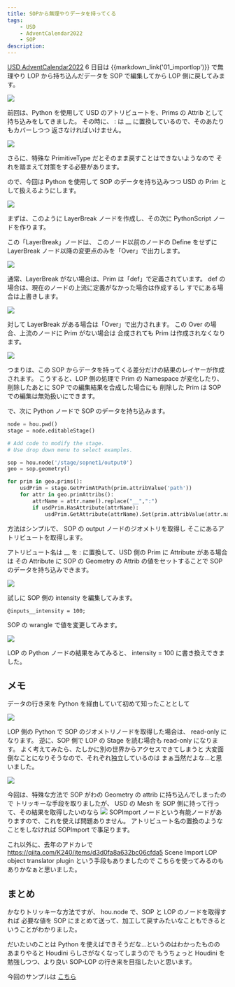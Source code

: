 ```yaml
---
title: SOPから無理やりデータを持ってくる
tags:
    - USD
    - AdventCalendar2022
    - SOP
description:
---
```


[USD AdventCalendar2022](https://qiita.com/advent-calendar/2022/usd) 6 日目は
{{markdown_link('01_importlop')}} で無理やり LOP から持ち込んだデータを
SOP で編集してから LOP 側に戻してみます。

![](https://gyazo.com/83384553e0fc63c5079fe9fa30ff638c.png)

前回は、Python を使用して USD のアトリビュートを、Prims の Attrib として
持ち込みをしてきました。
その時に、 : は \_\_ に置換しているので、そのあたりもカバーしつつ
返さなければいけません。

![](https://gyazo.com/c33e4cd9aa030276e6d00f71759a7b4e.png)

さらに、特殊な PrimitiveType だとそのまま戻すことはできないようなので
それを踏まえて対策をする必要があります。

ので、今回は Python を使用して SOP のデータを持ち込みつつ
USD の Prim として扱えるようにします。

![](https://gyazo.com/74011fb07504fb0f5be013c11ae4295b.png)

まずは、このように LayerBreak ノードを作成し、その次に PythonScript ノードを作ります。

この「LayerBreak」ノードは、
このノード以前のノードの Define をせずに
LayerBreak ノード以降の変更点のみを「Over」で出力します。

![](https://gyazo.com/7b891a806981807673edd700b0ea5ce9.png)

通常、LayerBreak がない場合は、Prim は「def」で定義されています。
def の場合は、現在のノードの上流に定義がなかった場合は作成するし
すでにある場合は上書きします。

![](https://gyazo.com/60ef9582d19d5a2499772438d7fd5b81.png)

対して LayerBreak がある場合は「Over」で出力されます。
この Over の場合、上流のノードに Prim がない場合は
合成されても Prim は作成されなくなります。

![](https://gyazo.com/f79b8a580b8ccce4ec4b370e66eff553.png)

つまりは、この SOP からデータを持ってくる差分だけの結果のレイヤーが作成されます。
こうすると、LOP 側の処理で Prim の Namespace が変化したり、削除したあとに
SOP での編集結果を合成した場合にも
削除した Prim は SOP での編集は無効扱いにできます。

で、次に Python ノードで SOP のデータを持ち込みます。

```python
node = hou.pwd()
stage = node.editableStage()

# Add code to modify the stage.
# Use drop down menu to select examples.

sop = hou.node('/stage/sopnet1/output0')
geo = sop.geometry()

for prim in geo.prims():
    usdPrim = stage.GetPrimAtPath(prim.attribValue('path'))
    for attr in geo.primAttribs():
        attrName = attr.name().replace("__",":")
        if usdPrim.HasAttribute(attrName):
            usdPrim.GetAttribute(attrName).Set(prim.attribValue(attr.name()))

```

方法はシンプルで、
SOP の output ノードのジオメトリを取得し
そこにあるアトリビュートを取得します。

アトリビュート名は \_\_ を : に置換して、USD 側の Prim に Attribute がある場合は
その Attribute に SOP の Geometry の Attrib の値をセットすることで
SOP のデータを持ち込みできます。

![](https://gyazo.com/5e61e9367e103483da2513b1340cc8fe.png)

試しに SOP 側の intensity を編集してみます。

```
@inputs__intensity = 100;
```

SOP の wrangle で値を変更してみます。

![](https://gyazo.com/cdf04a69ad937c5aa7fa6bfa794b657f.png)

LOP の Python ノードの結果をみてみると、 intensity = 100 に書き換えできました。

## メモ

データの行き来を Python を経由していて初めて知ったこととして

![](https://gyazo.com/5ba1c5e32ce2fe83aa1c458bb1657c20.png)

LOP 側の Python で SOP のジオメトリノードを取得した場合は、 read-only になります。
逆に、SOP 側で LOP の Stage を読む場合も read-only になります。
よく考えてみたら、たしかに別の世界からアクセスできてしまうと
大変面倒なことになりそうなので、それぞれ独立しているのは
まぁ当然だよな…と思いました。

![](https://gyazo.com/879b1bc452605b51813f2aaa02272e99.png)

今回は、特殊な方法で SOP がわの Geometry の attrib に持ち込んでしまったので
トリッキーな手段を取りましたが、
USD の Mesh を SOP 側に持って行って、その結果を取得したいのなら
![](https://gyazo.com/879b1bc452605b51813f2aaa02272e99.png)
SOPImport ノードという有能ノードがありますので、これを使えば問題ありません。
アトリビュート名の置換のようなことをしなければ SOPImport で事足ります。

これ以外に、去年のアドカレで
https://qiita.com/K240/items/d3d0fa8a632bc06cfda5
Scene Import LOP object translator plugin という手段もありましたので
こちらを使ってみるのもありかなぁと思いました。

## まとめ

かなりトリッキーな方法ですが、 hou.node で、SOP と LOP のノードを取得すれば
必要な値を SOP にまとめて送って、加工して戻すみたいなこともできるということがわかりました。

だいたいのことは Python を使えばできそうだな…というのはわかったものの
あまりやると Houdini らしさがなくなってしまうので
もうちょっと Houdini を勉強しつつ、より良い SOP-LOP の行き来を目指したいと思います。

今回のサンプルは [こちら](https://1drv.ms/u/s!AlUBmJYsMwMhhqU-12teloYHazoBxQ?e=fQse03)